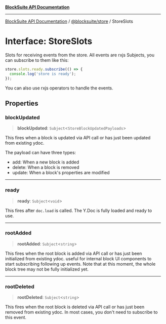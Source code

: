[**BlockSuite API Documentation**](../../../README.md)

***

[BlockSuite API Documentation](../../../README.md) / [@blocksuite/store](../README.md) / StoreSlots

# Interface: StoreSlots

Slots for receiving events from the store.
All events are rxjs Subjects, you can subscribe to them like this:

```ts
store.slots.ready.subscribe(() => {
  console.log('store is ready');
});
```

You can also use rxjs operators to handle the events.

## Properties

### blockUpdated

> **blockUpdated**: `Subject`\<`StoreBlockUpdatedPayloads`\>

This fires when a block is updated via API call or has just been updated from existing ydoc.

The payload can have three types:
- add: When a new block is added
- delete: When a block is removed
- update: When a block's properties are modified

***

### ready

> **ready**: `Subject`\<`void`\>

This fires after `doc.load` is called.
The Y.Doc is fully loaded and ready to use.

***

### rootAdded

> **rootAdded**: `Subject`\<`string`\>

This fires when the root block is added via API call or has just been initialized from existing ydoc.
useful for internal block UI components to start subscribing following up events.
Note that at this moment, the whole block tree may not be fully initialized yet.

***

### rootDeleted

> **rootDeleted**: `Subject`\<`string`\>

This fires when the root block is deleted via API call or has just been removed from existing ydoc.
In most cases, you don't need to subscribe to this event.
